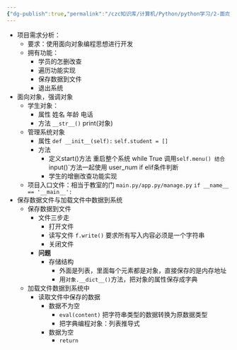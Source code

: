 ```yaml
---
{"dg-publish":true,"permalink":"/czc知识库/计算机/Python/python学习/2-面向对象/310-面向对象开发学生管理系统/","dgPassFrontmatter":true,"created":"2024-12-02T17:08:22.889+08:00","updated":"2024-12-08T12:39:45.383+08:00"}
---
```



- 项目需求分析：
	- 要求：使用面向对象编程思想进行开发
	- 拥有功能：
		- 学员的怎删改查
		- 遍历功能实现
		- 保存数据到文件
		- 退出系统
- 面向对象，强调对象
	- 学生对象：
		- 属性
			姓名
			年龄
			电话
		- 方法
			`__str__()`    print(对象)
	- 管理系统对象
		- 属性
			`def __init__(self):`
				`self.student = []`
		- 方法
			- 定义start()方法
				重启整个系统 while True
						调用`self.menu()
						结合`input()`方法一起使用  user_num
						if elif条件判断
			- 学生的增删改查功能实现
	- 项目入口文件：相当于教室的门
		`main.py/app.py/manage.py`
		`if __name__ == '__main__':`
- 保存数据文件与加载文件中数据到系统
	- 保存数据到文件
		- 文件三步走
			- 打开文件
			- 读写文件 `f.write()` 要求所有写入内容必须是一个字符串
			- 关闭文件
		- **问题**
			- 存储结构
				- 外面是列表，里面每个元素都是对象，直接保存的是内存地址
				- 用`对象.__dict__()`方法，把对象的属性保存成字典
	- 加载文件数据到系统中
		- 读取文件中保存的数据
			- 数据不为空
				- `eval(content)` 把字符串类型的数据转换为原数据类型
				- 把字典编程对象：列表推导式
			- 数据为空
				- `return`

